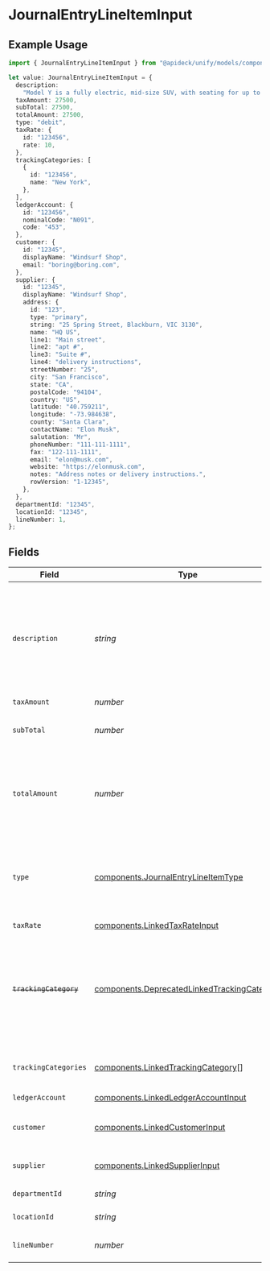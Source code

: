 # JournalEntryLineItemInput

## Example Usage

```typescript
import { JournalEntryLineItemInput } from "@apideck/unify/models/components";

let value: JournalEntryLineItemInput = {
  description:
    "Model Y is a fully electric, mid-size SUV, with seating for up to seven, dual motor AWD and unparalleled protection.",
  taxAmount: 27500,
  subTotal: 27500,
  totalAmount: 27500,
  type: "debit",
  taxRate: {
    id: "123456",
    rate: 10,
  },
  trackingCategories: [
    {
      id: "123456",
      name: "New York",
    },
  ],
  ledgerAccount: {
    id: "123456",
    nominalCode: "N091",
    code: "453",
  },
  customer: {
    id: "12345",
    displayName: "Windsurf Shop",
    email: "boring@boring.com",
  },
  supplier: {
    id: "12345",
    displayName: "Windsurf Shop",
    address: {
      id: "123",
      type: "primary",
      string: "25 Spring Street, Blackburn, VIC 3130",
      name: "HQ US",
      line1: "Main street",
      line2: "apt #",
      line3: "Suite #",
      line4: "delivery instructions",
      streetNumber: "25",
      city: "San Francisco",
      state: "CA",
      postalCode: "94104",
      country: "US",
      latitude: "40.759211",
      longitude: "-73.984638",
      county: "Santa Clara",
      contactName: "Elon Musk",
      salutation: "Mr",
      phoneNumber: "111-111-1111",
      fax: "122-111-1111",
      email: "elon@musk.com",
      website: "https://elonmusk.com",
      notes: "Address notes or delivery instructions.",
      rowVersion: "1-12345",
    },
  },
  departmentId: "12345",
  locationId: "12345",
  lineNumber: 1,
};
```

## Fields

| Field                                                                                                                   | Type                                                                                                                    | Required                                                                                                                | Description                                                                                                             | Example                                                                                                                 |
| ----------------------------------------------------------------------------------------------------------------------- | ----------------------------------------------------------------------------------------------------------------------- | ----------------------------------------------------------------------------------------------------------------------- | ----------------------------------------------------------------------------------------------------------------------- | ----------------------------------------------------------------------------------------------------------------------- |
| `description`                                                                                                           | *string*                                                                                                                | :heavy_minus_sign:                                                                                                      | User defined description                                                                                                | Model Y is a fully electric, mid-size SUV, with seating for up to seven, dual motor AWD and unparalleled protection.    |
| `taxAmount`                                                                                                             | *number*                                                                                                                | :heavy_minus_sign:                                                                                                      | Tax amount                                                                                                              | 27500                                                                                                                   |
| `subTotal`                                                                                                              | *number*                                                                                                                | :heavy_minus_sign:                                                                                                      | Sub-total amount, normally before tax.                                                                                  | 27500                                                                                                                   |
| `totalAmount`                                                                                                           | *number*                                                                                                                | :heavy_minus_sign:                                                                                                      | Debit entries are considered positive, and credit entries are considered negative.                                      | 27500                                                                                                                   |
| `type`                                                                                                                  | [components.JournalEntryLineItemType](../../models/components/journalentrylineitemtype.md)                              | :heavy_check_mark:                                                                                                      | Debit entries are considered positive, and credit entries are considered negative.                                      | debit                                                                                                                   |
| `taxRate`                                                                                                               | [components.LinkedTaxRateInput](../../models/components/linkedtaxrateinput.md)                                          | :heavy_minus_sign:                                                                                                      | N/A                                                                                                                     |                                                                                                                         |
| ~~`trackingCategory`~~                                                                                                  | [components.DeprecatedLinkedTrackingCategory](../../models/components/deprecatedlinkedtrackingcategory.md)              | :heavy_minus_sign:                                                                                                      | : warning: ** DEPRECATED **: This will be removed in a future release, please migrate away from it as soon as possible. |                                                                                                                         |
| `trackingCategories`                                                                                                    | [components.LinkedTrackingCategory](../../models/components/linkedtrackingcategory.md)[]                                | :heavy_minus_sign:                                                                                                      | A list of linked tracking categories.                                                                                   |                                                                                                                         |
| `ledgerAccount`                                                                                                         | [components.LinkedLedgerAccountInput](../../models/components/linkedledgeraccountinput.md)                              | :heavy_check_mark:                                                                                                      | N/A                                                                                                                     |                                                                                                                         |
| `customer`                                                                                                              | [components.LinkedCustomerInput](../../models/components/linkedcustomerinput.md)                                        | :heavy_minus_sign:                                                                                                      | The customer this entity is linked to.                                                                                  |                                                                                                                         |
| `supplier`                                                                                                              | [components.LinkedSupplierInput](../../models/components/linkedsupplierinput.md)                                        | :heavy_minus_sign:                                                                                                      | The supplier this entity is linked to.                                                                                  |                                                                                                                         |
| `departmentId`                                                                                                          | *string*                                                                                                                | :heavy_minus_sign:                                                                                                      | The ID of the department                                                                                                | 12345                                                                                                                   |
| `locationId`                                                                                                            | *string*                                                                                                                | :heavy_minus_sign:                                                                                                      | The ID of the location                                                                                                  | 12345                                                                                                                   |
| `lineNumber`                                                                                                            | *number*                                                                                                                | :heavy_minus_sign:                                                                                                      | Line number of the resource                                                                                             | 1                                                                                                                       |